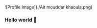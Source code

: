
![Profile Image](./Ait mouddar khaoula.png)
### Hello world 👋
<!--![Ait mouddar khaoula](https://github.com/khaoula942/khaoula942/assets/67165760/f7a2831c-409b-47a8-949c-dd65b3b79a8a)

**khaoula942/khaoula942** is a ✨ _special_ ✨ repository because its `README.md` (this file) appears on your GitHub profile.

Here are some ideas to get you started:

- 🔭 I’m currently working on ...
- 🌱 I’m currently learning ...
- 👯 I’m looking to collaborate on ...
- 🤔 I’m looking for help with ...
- 💬 Ask me about ...
- 📫 How to reach me: ...
- 😄 Pronouns: ...
- ⚡ Fun fact: ...
-->
